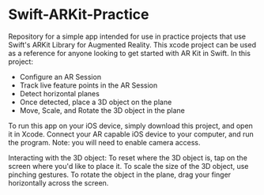 # Swift-ARKit-Practice
Repository for a simple app intended for use in practice projects that use Swift's ARKit Library for Augmented Reality.
This xcode project can be used as a reference for anyone looking to get started with AR Kit in Swift. In this project:

 - Configure an AR Session
 - Track live feature points in the AR Session
 - Detect horizontal planes
 - Once detected, place a 3D object on the plane
 - Move, Scale, and Rotate the 3D object in the plane
 
To run this app on your iOS device, simply download this project, and open it in Xcode. Connect your AR capable iOS device to  your computer, and run the program. Note: you will need to enable camera access.

Interacting with the 3D object:
 To reset where the 3D object is, tap on the screen where you'd like to place it.
 To scale the size of the 3D object, use pinching gestures.
 To rotate the object in the plane, drag your finger horizontally across the screen.
